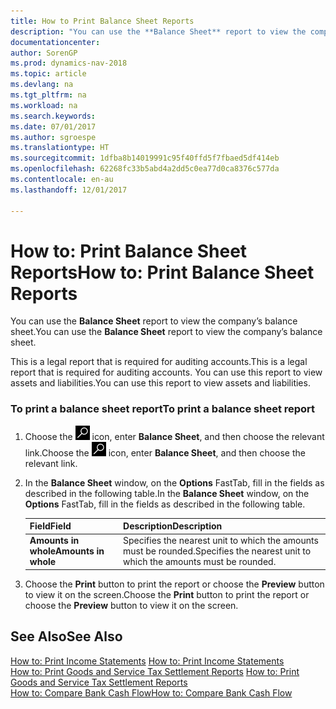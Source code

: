```yaml
---
title: How to Print Balance Sheet Reports
description: "You can use the **Balance Sheet** report to view the company’s balance sheet."
documentationcenter: 
author: SorenGP
ms.prod: dynamics-nav-2018
ms.topic: article
ms.devlang: na
ms.tgt_pltfrm: na
ms.workload: na
ms.search.keywords: 
ms.date: 07/01/2017
ms.author: sgroespe
ms.translationtype: HT
ms.sourcegitcommit: 1dfba8b14019991c95f40ffd5f7fbaed5df414eb
ms.openlocfilehash: 62268fc33b5abd4a2dd5c0ea77d0ca8376c577da
ms.contentlocale: en-au
ms.lasthandoff: 12/01/2017

---
```

# <a name="how-to-print-balance-sheet-reports"></a><span data-ttu-id="5f749-103">How to: Print Balance Sheet Reports</span><span class="sxs-lookup"><span data-stu-id="5f749-103">How to: Print Balance Sheet Reports</span></span>
<span data-ttu-id="5f749-104">You can use the **Balance Sheet** report to view the company’s balance sheet.</span><span class="sxs-lookup"><span data-stu-id="5f749-104">You can use the **Balance Sheet** report to view the company’s balance sheet.</span></span>  
  
 <span data-ttu-id="5f749-105">This is a legal report that is required for auditing accounts.</span><span class="sxs-lookup"><span data-stu-id="5f749-105">This is a legal report that is required for auditing accounts.</span></span> <span data-ttu-id="5f749-106">You can use this report to view assets and liabilities.</span><span class="sxs-lookup"><span data-stu-id="5f749-106">You can use this report to view assets and liabilities.</span></span>  
  
### <a name="to-print-a-balance-sheet-report"></a><span data-ttu-id="5f749-107">To print a balance sheet report</span><span class="sxs-lookup"><span data-stu-id="5f749-107">To print a balance sheet report</span></span>  
  
1.  <span data-ttu-id="5f749-108">Choose the ![Search for Page or Report](../../media/ui-search/search_small.png "Search for Page or Report icon") icon, enter **Balance Sheet**, and then choose the relevant link.</span><span class="sxs-lookup"><span data-stu-id="5f749-108">Choose the ![Search for Page or Report](../../media/ui-search/search_small.png "Search for Page or Report icon") icon, enter **Balance Sheet**, and then choose the relevant link.</span></span>  
  
2.  <span data-ttu-id="5f749-109">In the **Balance Sheet** window, on the **Options** FastTab, fill in the fields as described in the following table.</span><span class="sxs-lookup"><span data-stu-id="5f749-109">In the **Balance Sheet** window, on the **Options** FastTab, fill in the fields as described in the following table.</span></span>  
  
    |<span data-ttu-id="5f749-110">Field</span><span class="sxs-lookup"><span data-stu-id="5f749-110">Field</span></span>|<span data-ttu-id="5f749-111">Description</span><span class="sxs-lookup"><span data-stu-id="5f749-111">Description</span></span>|  
    |---------------------------------|---------------------------------------|  
    |<span data-ttu-id="5f749-112">**Amounts in whole**</span><span class="sxs-lookup"><span data-stu-id="5f749-112">**Amounts in whole**</span></span>|<span data-ttu-id="5f749-113">Specifies the nearest unit to which the amounts must be rounded.</span><span class="sxs-lookup"><span data-stu-id="5f749-113">Specifies the nearest unit to which the amounts must be rounded.</span></span>|  
  
3.  <span data-ttu-id="5f749-114">Choose the **Print** button to print the report or choose the **Preview** button to view it on the screen.</span><span class="sxs-lookup"><span data-stu-id="5f749-114">Choose the **Print** button to print the report or choose the **Preview** button to view it on the screen.</span></span>  
  
## <a name="see-also"></a><span data-ttu-id="5f749-115">See Also</span><span class="sxs-lookup"><span data-stu-id="5f749-115">See Also</span></span>  
 <span data-ttu-id="5f749-116">[How to: Print Income Statements](how-to-print-income-statements.md) </span><span class="sxs-lookup"><span data-stu-id="5f749-116">[How to: Print Income Statements](how-to-print-income-statements.md) </span></span>  
 <span data-ttu-id="5f749-117">[How to: Print Goods and Service Tax Settlement Reports](how-to-print-goods-and-service-tax-settlement-reports.md) </span><span class="sxs-lookup"><span data-stu-id="5f749-117">[How to: Print Goods and Service Tax Settlement Reports](how-to-print-goods-and-service-tax-settlement-reports.md) </span></span>  
 [<span data-ttu-id="5f749-118">How to: Compare Bank Cash Flow</span><span class="sxs-lookup"><span data-stu-id="5f749-118">How to: Compare Bank Cash Flow</span></span>](how-to-compare-bank-cash-flow.md)
